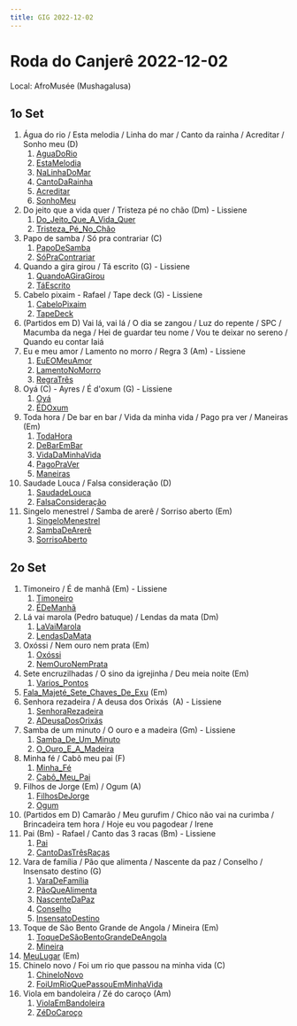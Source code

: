 ```yaml
---
title: GIG 2022-12-02
---
```


# Roda do Canjerê 2022-12-02

Local: AfroMusée (Mushagalusa)

## 1o Set

1. Água do rio / Esta melodia / Linha do mar / Canto da rainha / Acreditar / Sonho meu (D)
	1. [AguaDoRio](letras/AguaDoRio.md)
	3. [EstaMelodia](letras/EstaMelodia.md)
	4. [NaLinhaDoMar](letras/NaLinhaDoMar.md)
	5. [CantoDaRainha](letras/CantoDaRainha.md)
	6. [Acreditar](letras/Acreditar.md)
	7. [SonhoMeu](letras/SonhoMeu.md)
2. Do jeito que a vida quer / Tristeza pé no chão (Dm) - Lissiene
	1. [Do_Jeito_Que_A_Vida_Quer](letras/Do_Jeito_Que_A_Vida_Quer.md)
	2. [Tristeza_Pé_No_Chão](letras/Tristeza_Pé_No_Chão.md)
3. Papo de samba / Só pra contrariar (C)
	1. [PapoDeSamba](letras/PapoDeSamba.md)
	2. [SóPraContrariar](letras/SóPraContrariar.md)
4. Quando a gira girou / Tá escrito (G) - Lissiene
	1. [QuandoAGiraGirou](letras/QuandoAGiraGirou.md)
	2. [TáEscrito](letras/TáEscrito.md)
5. Cabelo pixaim - Rafael / Tape deck (G) - Lissiene
	1. [CabeloPixaim](letras/CabeloPixaim.md)
	2. [TapeDeck](letras/TapeDeck.md)
6. (Partidos em D) Vai lá, vai lá / O dia se zangou / Luz do repente / SPC / Macumba da nega / Hei de guardar teu nome / Vou te deixar no sereno / Quando eu contar Iaiá
7. Eu e meu amor / Lamento no morro / Regra 3 (Am) - Lissiene
	1. [EuEOMeuAmor](letras/EuEOMeuAmor.md)
	2. [LamentoNoMorro](letras/LamentoNoMorro.md)
	3. [RegraTrês](letras/RegraTrês.md)
8. Oyá (C) - Ayres / É d'oxum (G) - Lissiene
	1. [Oyá](letras/Oyá.md)
	2. [ÉDOxum](letras/ÉDOxum.md)
9. Toda hora / De bar en bar / Vida da minha vida / Pago pra ver / Maneiras (Em)
	1. [TodaHora](letras/TodaHora.md)
	2. [DeBarEmBar](letras/DeBarEmBar.md)
	3. [VidaDaMinhaVida](letras/VidaDaMinhaVida.md)
	4. [PagoPraVer](letras/PagoPraVer.md)
	5. [Maneiras](letras/Maneiras.md)
10. Saudade Louca / Falsa consideração (D)
	1. [SaudadeLouca](letras/SaudadeLouca.md)
	2. [FalsaConsideração](letras/FalsaConsideração.md)
11. Singelo menestrel / Samba de arerê / Sorriso aberto (Em)
	1. [SingeloMenestrel](letras/SingeloMenestrel.md)
	2. [SambaDeArerê](letras/SambaDeArerê.md)
	3. [SorrisoAberto](letras/SorrisoAberto.md)

## 2o Set

1. Timoneiro / É de manhã (Em) - Lissiene
	1. [Timoneiro](letras/Timoneiro.md)
	2. [ÉDeManhã](letras/ÉDeManhã.md)
2. Lá vai marola (Pedro batuque) / Lendas da mata (Dm)
	1. [LaVaiMarola](letras/LaVaiMarola.md)
	2. [LendasDaMata](letras/LendasDaMata.md)
3. Oxóssi / Nem ouro nem prata (Em)
	1. [Oxóssi](letras/Oxóssi.md)
	2. [NemOuroNemPrata](letras/NemOuroNemPrata.md)
4. Sete encruzilhadas / O sino da igrejinha / Deu meia noite (Em)
	1. [Varios_Pontos](letras/Varios_Pontos.md)
5. [Fala_Majeté_Sete_Chaves_De_Exu](letras/Fala_Majeté_Sete_Chaves_De_Exu.md) (Em)
6. Senhora rezadeira / A deusa dos Orixás  (A) - Lissiene
	1. [SenhoraRezadeira](letras/SenhoraRezadeira.md)
	2. [ADeusaDosOrixás](letras/ADeusaDosOrixás.md)
7. Samba de um minuto / O ouro e a madeira (Gm) - Lissiene
	1. [Samba_De_Um_Minuto](letras/Samba_De_Um_Minuto.md)
	2. [O_Ouro_E_A_Madeira](letras/O_Ouro_E_A_Madeira.md)
8. Minha fé / Cabô meu pai (F)
	1. [Minha_Fé](letras/Minha_Fé.md)
	2. [Cabô_Meu_Pai](letras/Cabô_Meu_Pai.md)
9. Filhos de Jorge (Em) / Ogum (A)
	1. [FilhosDeJorge](letras/FilhosDeJorge.md)
	2. [Ogum](letras/Ogum.md)
10. (Partidos em D) Camarão / Meu gurufim / Chico não vai na curimba / Brincadeira tem hora / Hoje eu vou pagodear / Irene
11. Pai (Bm) - Rafael / Canto das 3 racas (Bm) - Lissiene
	1. [Pai](letras/Pai.md)
	2. [CantoDasTrêsRaças](letras/CantoDasTrêsRaças.md)
12. Vara de família / Pão que alimenta / Nascente da paz / Conselho / Insensato destino (G)
	1. [VaraDeFamília](letras/VaraDeFamília.md)
	2. [PãoQueAlimenta](letras/PãoQueAlimenta.md)
	3. [NascenteDaPaz](letras/NascenteDaPaz.md)
	4. [Conselho](letras/Conselho.md)
	5. [InsensatoDestino](letras/InsensatoDestino.md)
13. Toque de São Bento Grande de Angola / Mineira (Em)
	1. [ToqueDeSãoBentoGrandeDeAngola](letras/ToqueDeSãoBentoGrandeDeAngola.md)
	2. [Mineira](letras/Mineira.md)
14. [MeuLugar](letras/MeuLugar.md) (Em)
15. Chinelo novo / Foi um rio que passou na minha vida (C)
	1. [ChineloNovo](letras/ChineloNovo.md)
	2. [FoiUmRioQuePassouEmMinhaVida](letras/FoiUmRioQuePassouEmMinhaVida.md)
16. Viola em bandoleira / Zé do caroço (Am)
	1. [ViolaEmBandoleira](letras/ViolaEmBandoleira.md)
	2. [ZéDoCaroço](letras/ZéDoCaroço.md)